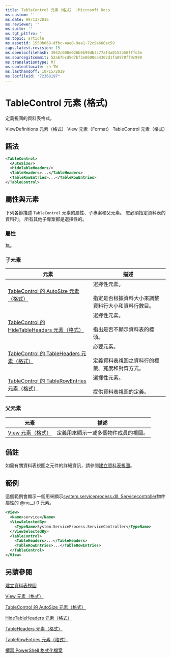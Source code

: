 ```yaml
---
title: TableControl 元素（格式） |Microsoft Docs
ms.custom: ''
ms.date: 09/13/2016
ms.reviewer: ''
ms.suite: ''
ms.tgt_pltfrm: ''
ms.topic: article
ms.assetid: 1550b068-dfbc-4ae0-9aa1-72c9a680ec59
caps.latest.revision: 15
ms.openlocfilehash: 3942c008e026b0b99db3c77af4a0152b50fffc4e
ms.sourcegitcommit: 52a67bcd9d7bf3e8600ea4302d1fa8970ff9c998
ms.translationtype: MT
ms.contentlocale: zh-TW
ms.lasthandoff: 10/15/2019
ms.locfileid: "72368197"
---
```

# <a name="tablecontrol-element-format"></a>TableControl 元素 (格式)

定義視圖的資料表格式。

ViewDefinitions 元素（格式） View 元素（Format） TableControl 元素（格式）

## <a name="syntax"></a>語法

```xml
<TableControl>
  <AutoSize/>
  <HideTableHeaders/>
  <TableHeaders>...</TableHeaders>
  <TableRowEntries>...</TableRowEntries>
</TableControl>

```

## <a name="attributes-and-elements"></a>屬性與元素

下列各節描述 `TableControl` 元素的屬性、子專案和父元素。 您必須指定資料表的資料列。 所有其他子專案都是選擇性的。

### <a name="attributes"></a>屬性

無。

### <a name="child-elements"></a>子元素

|元素|描述|
|-------------|-----------------|
|[TableControl 的 AutoSize 元素（格式）](./autosize-element-for-tablecontrol-format.md)|選擇性元素。<br /><br /> 指定是否根據資料大小來調整資料行大小和資料行數目。|
|[TableControl 的 HideTableHeaders 元素（格式）](./hidetableheaders-element-format.md)|選擇性元素。<br /><br /> 指出是否不顯示資料表的標頭。|
|[TableControl 的 TableHeaders 元素（格式）](./tableheaders-element-format.md)|必要元素。<br /><br /> 定義資料表視圖之資料行的標籤、寬度和對齊方式。|
|[TableControl 的 TableRowEntries 元素（格式）](./tablerowentries-element-for-tablecontrol-format.md)|選擇性元素。<br /><br /> 提供資料表視圖的定義。|

### <a name="parent-elements"></a>父元素

|元素|描述|
|-------------|-----------------|
|[View 元素（格式）](./view-element-format.md)|定義用來顯示一或多個物件成員的視圖。|

## <a name="remarks"></a>備註

如需有關資料表視圖之元件的詳細資訊，請參閱[建立資料表視圖](./creating-a-table-view.md)。

## <a name="example"></a>範例

這個範例會顯示一個用來顯示[system.serviceprocess.dll. Servicecontroller](/dotnet/api/System.ServiceProcess.ServiceController)物件屬性的 @no__t 0 元素。

```xml
<View>
  <Name>service</Name>
  <ViewSelectedBy>
    <TypeName>System.ServiceProcess.ServiceController</TypeName>
  </ViewSelectedBy>
  <TableControl>
    <TableHeaders>...</TableHeaders>
    <TableRowEntries>...</TableRowEntries>
  </TableControl>
</View>

```

## <a name="see-also"></a>另請參閱

[建立資料表視圖](./creating-a-table-view.md)

[View 元素（格式）](./view-element-format.md)

[TableControl 的 AutoSize 元素（格式）](./autosize-element-for-tablecontrol-format.md)

[HideTableHeaders 元素（格式）](./hidetableheaders-element-format.md)

[TableHeaders 元素（格式）](./tableheaders-element-format.md)

[TableRowEntries 元素（格式）](./tablerowentries-element-for-tablecontrol-format.md)

[撰寫 PowerShell 格式化檔案](./writing-a-powershell-formatting-file.md)
